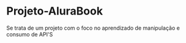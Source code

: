 # Projeto-AluraBook

Se trata de um projeto com o foco no aprendizado de manipulação e consumo de API'S
